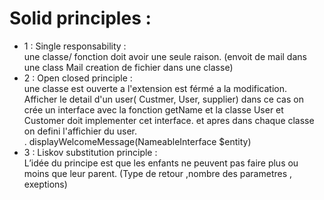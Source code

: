 # Solid principles :

- 1 : Single responsability : </br> 
  une classe/ fonction doit avoir une seule raison. (envoit de mail dans une class Mail creation de fichier dans une classe)
- 2 : Open closed principle : </br> une classe est ouverte a l'extension est férmé a la modification. </br>
      Afficher le detail d'un user( Custmer, User, supplier) dans ce cas on crée un interface avec la fonction getName et la classe User et Customer doit implementer cet interface. et apres dans chaque classe on defini l'affichier du user. <br>.
      displayWelcomeMessage(NameableInterface $entity) </br>
- 3 : Liskov substitution principle : </br>
      L’idée du principe est que les enfants ne peuvent pas faire plus ou moins que leur parent. (Type de retour ,nombre des parametres , exeptions)
   
